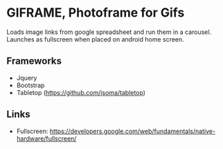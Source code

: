 # GIFRAME, Photoframe for Gifs

Loads image links from google spreadsheet and run them in a carousel. Launches as fullscreen when placed on android home screen.

## Frameworks
* Jquery
* Bootstrap
* Tabletop (https://github.com/jsoma/tabletop)

## Links
* Fullscreen: https://developers.google.com/web/fundamentals/native-hardware/fullscreen/
